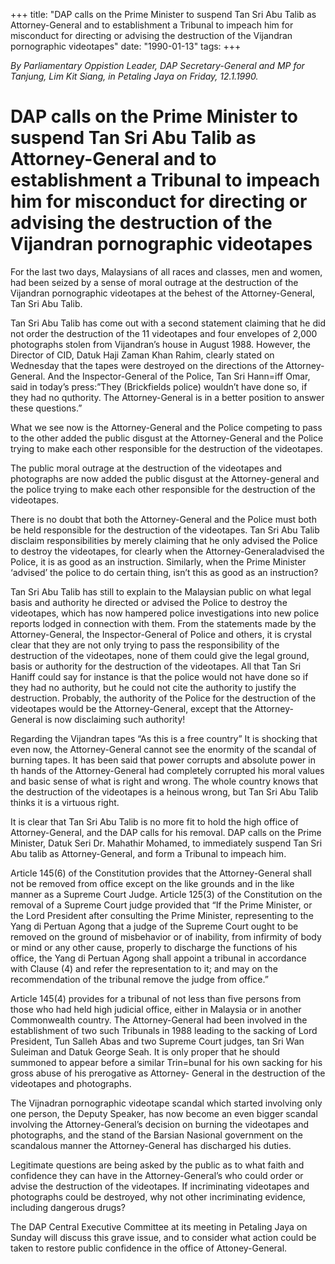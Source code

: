 +++ 
title: "DAP calls on the Prime Minister to suspend Tan Sri Abu Talib as Attorney-General and to establishment a Tribunal to impeach him for misconduct for directing or advising the destruction of the Vijandran pornographic videotapes"
date: "1990-01-13"
tags:
+++

_By Parliamentary Oppistion Leader, DAP Secretary-General and MP for Tanjung, Lim Kit Siang, in Petaling Jaya on Friday, 12.1.1990._

# DAP calls on the Prime Minister to suspend Tan Sri Abu Talib as Attorney-General and to establishment a Tribunal to impeach him for misconduct for directing or advising the destruction of the Vijandran pornographic videotapes

For the last two days, Malaysians of all races and classes, men and women, had been seized by a sense of moral outrage at the destruction of the Vijandran pornographic videotapes at the behest of the Attorney-General, Tan Sri Abu Talib.</u>

Tan Sri Abu Talib has come out with a second statement claiming that he did not order the destruction of the 11 videotapes and four envelopes of 2,000 photographs stolen from Vijandran’s house in August 1988. However, the Director of CID, Datuk Haji Zaman Khan Rahim, clearly stated on Wednesday that the tapes were destroyed on the directions of the Attorney-General. And the Inspector-General of the Police, Tan Sri Hann=iff Omar, said in today’s press:”They (Brickfields police) wouldn’t have done so, if they had no quthority. The Attorney-General is in a better position to answer these questions.”

What we see now is the Attorney-General and the Police competing to pass to the other added the public disgust at the Attorney-General and the Police trying to make each other responsible for the destruction of the videotapes.

The public moral outrage at the destruction of the videotapes and photographs are now added the public disgust at the Attorney-general and the police trying to make each other responsible for the destruction of the videotapes.

There is no doubt that both the Attorney-General and the Police must both be held responsible for the destruction of the videotapes. Tan Sri Abu Talib disclaim responsibilities by merely claiming that he only advised the Police to destroy the videotapes, for clearly when the Attorney-Generaladvised the Police, it is as good as an instruction. Similarly, when the Prime Minister ‘advised’ the police to do certain thing, isn’t this as good as an instruction?

Tan Sri Abu Talib has still to explain to the Malaysian public on what legal basis and authority he directed or advised the Police to destroy the videotapes, which has now hampered police investigations into new police reports lodged in connection with them.
From the statements made by the Attorney-General, the Inspector-General of Police and others, it is crystal clear that they are not only trying to pass the responsibility of the destruction of the videotapes, none of them could give the legal ground, basis or authority for the destruction of the videotapes. All that Tan Sri Haniff could say for instance is that the police would not have done so if they had no authority, but he could not cite the authority to justify the destruction. Probably, the authority of the Police for the destruction of the videotapes would be the Attorney-General, except that the Attorney-General is now disclaiming such authority!

Regarding the Vijandran tapes “As this is a free country” It is shocking that even now, the Attorney-General cannot see the enormity of the scandal of burning tapes. It has been said that power corrupts and absolute power in th hands of the Attorney-General had completely corrupted his moral values and basic sense of what is right and wrong. The whole country knows that the destruction of the videotapes is a heinous wrong, but Tan Sri Abu Talib thinks it is a virtuous right.

It is clear that Tan Sri Abu Talib is no more fit to hold the high office of Attorney-General, and the DAP calls for his removal. DAP calls on the Prime Minister, Datuk Seri Dr. Mahathir Mohamed, to immediately suspend Tan Sri Abu talib as Attorney-General, and form a Tribunal to impeach him.

Article 145(6) of the Constitution provides that the Attorney-General shall not be removed from office except on the like grounds and in the like manner as a Supreme Court Judge. Article 125(3) of the Constitution on the removal of a Supreme Court judge provided that “If the Prime Minister, or the Lord President after consulting the Prime Minister, representing to the Yang di Pertuan Agong that a judge of the Supreme Court ought to be removed on the ground of misbehavior or of inability, from infirmity of body or mind or any other cause, properly to discharge the functions of his office, the Yang di Pertuan Agong shall appoint a tribunal in accordance with Clause (4) and refer the representation to it; and may on the recommendation of the tribunal remove the judge from office.”

Article 145(4) provides for a tribunal of not less than five persons from those who had held high judicial office, either in Malaysia or in another Commonwealth country. The Attorney-General had been involved in the establishment of two such Tribunals in 1988 leading to the sacking of Lord President, Tun Salleh Abas and two Supreme Court judges, tan Sri Wan Suleiman and Datuk George Seah. It is only proper that he should summoned to appear before a similar Trin=bunal for his own sacking for his gross abuse of his prerogative as Attorney- General in the destruction of the videotapes and photographs.

The Vijnadran pornographic videotape scandal which started involving only one person, the Deputy Speaker, has now become an even bigger scandal involving the Attorney-General’s decision on burning the videotapes and photographs, and the stand of the Barsian Nasional government on the scandalous manner the Attorney-General has discharged his duties.

Legitimate questions are being asked by the public as to what faith and confidence they can have in the Attorney-General’s who could order or advise the destruction of the videotapes. If incriminating videotapes and photographs could be destroyed, why not other incriminating evidence, including dangerous drugs?

The DAP Central Executive Committee at its meeting in Petaling Jaya on Sunday will discuss this grave issue, and to consider what action could be taken to restore public confidence in the office of Attoney-General.
 
